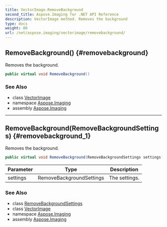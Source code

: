 ```yaml
---
title: VectorImage.RemoveBackground
second_title: Aspose.Imaging for .NET API Reference
description: VectorImage method. Removes the background
type: docs
weight: 80
url: /net/aspose.imaging/vectorimage/removebackground/
---
```

## RemoveBackground() {#removebackground}

Removes the background.

```csharp
public virtual void RemoveBackground()
```

### See Also

* class [VectorImage](../)
* namespace [Aspose.Imaging](../../vectorimage/)
* assembly [Aspose.Imaging](../../../)

---

## RemoveBackground(RemoveBackgroundSettings) {#removebackground_1}

Removes the background.

```csharp
public virtual void RemoveBackground(RemoveBackgroundSettings settings)
```

| Parameter | Type | Description |
| --- | --- | --- |
| settings | RemoveBackgroundSettings | The settings. |

### See Also

* class [RemoveBackgroundSettings](../../removebackgroundsettings/)
* class [VectorImage](../)
* namespace [Aspose.Imaging](../../vectorimage/)
* assembly [Aspose.Imaging](../../../)


